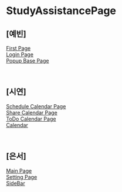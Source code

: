 # StudyAssistancePage

## [예빈]
[First Page](https://Ideathon-StudyAssistance.github.io/StudyAssistancePage/ideathon%20front/firstPage.html) <br>
[Login Page](https://Ideathon-StudyAssistance.github.io/StudyAssistancePage/ideathon%20front/loginPage.html) <br>
[Popup Base Page](https://Ideathon-StudyAssistance.github.io/StudyAssistancePage/ideathon%20front/scheduleCalendarPopUp.html) <br>

<br>

## [시연]
[Schedule Calendar Page](https://Ideathon-StudyAssistance.github.io/StudyAssistancePage/%EB%B0%95%EC%8B%9C%EC%97%B0%20%ED%8C%8C%ED%8A%B8/ScheduleCalendar.html) <br>
[Share Calendar Page](https://Ideathon-StudyAssistance.github.io/StudyAssistancePage/%EB%B0%95%EC%8B%9C%EC%97%B0%20%ED%8C%8C%ED%8A%B8/ShareCalendar.html) <br>
[ToDo Calendar Page](https://Ideathon-StudyAssistance.github.io/StudyAssistancePage/%EB%B0%95%EC%8B%9C%EC%97%B0%20%ED%8C%8C%ED%8A%B8/TodoCalendar.html) <br>
[Calendar](https://Ideathon-StudyAssistance.github.io/StudyAssistancePage/%EB%B0%95%EC%8B%9C%EC%97%B0%20%ED%8C%8C%ED%8A%B8/calendar.html) <br>

<br>

## [은서]
[Main Page](https://Ideathon-StudyAssistance.github.io/StudyAssistancePage/mainpage.html) <br>
[Setting Page](https://Ideathon-StudyAssistance.github.io/StudyAssistancePage/setting.html) <br>
[SideBar](https://Ideathon-StudyAssistance.github.io/StudyAssistancePage/sidebar.html) <br>

